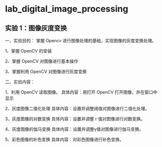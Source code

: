# lab_digital_image_processing
## 实验 1：图像灰度变换
一、实验目的：
掌握 Opencv 进行图像处理的基础，实现图像的灰度变换处理。 

1、掌握 OpenCV 的安装
 
2、掌握 OpenCV 对图像进行基本操作
 
3、掌握利用 OpenCV 对图像进行灰度变换

二、实验内容：

1、利用 OpenCV 读取图像。 具体内容：用打开 OpenCV 打开图像，并在窗口中显示

2、灰度图像二值化处理 具体内容：设置并调整阈值对图像进行二值化处理。

3、灰度图像的对数变换 具体内容：设置并调整 r 值对图像进行对数变换。

4、灰度图像的伽马变换 具体内容：设置并调整γ值对图像进行伽马变换。

5、彩色图像的补色变换 具体内容：对彩色图像进行补色变换。




